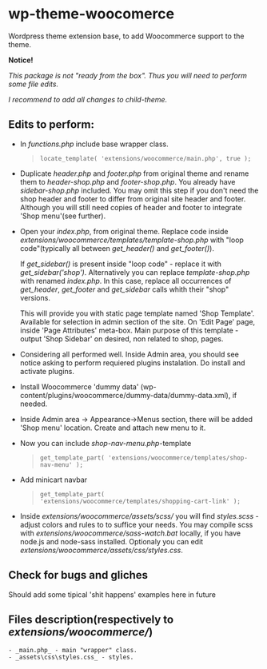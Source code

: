 # wp-theme-woocomerce
Wordpress theme extension base, to add Woocommerce support to the theme.

__Notice!__

_This package is not "ready from the box".
Thus you will need to perform some file edits._

_I recommend to add all changes to child-theme._

## Edits to perform:
+ In _functions.php_ include base wrapper class.
	>
    >`locate_template( 'extensions/woocommerce/main.php', true );`
    >

+ Duplicate _header.php_ and _footer.php_ from original theme and rename them to _header-shop.php_ and _footer-shop.php_. You already have _sidebar-shop.php_ included.
	You may omit this step if you don't need the shop header and footer to differ from original site header and footer. Although you will still need copies of header and footer to integrate 'Shop menu'(see further).

+ Open your _index.php_, from original theme. Replace code inside _extensions/woocommerce/templates/template-shop.php_ with "loop code"(typically all between _get_header()_ and _get_footer()_).
	
    If _get_sidebar()_ is present inside "loop code" - replace it with _get_sidebar('shop')_.
	Alternatively you can replace _template-shop.php_ with renamed _index.php_. In this case, replace all occurrences of _get_header_, _get_footer_ and _get_sidebar_ calls whith their "shop" versions.
	
	This will provide you with static page template named 'Shop Template'. Available for selection in admin section of the site. On 'Edit Page' page, inside 'Page Attributes' meta-box.
	Main purpose of this template - output 'Shop Sidebar' on desired, non related to shop, pages.

+ Considering all performed well. Inside Admin area, you should see notice asking to perform requiered plugins instalation. Do install and activate plugins.

+ Install Woocommerce 'dummy data' (wp-content/plugins/woocommerce/dummy-data/dummy-data.xml), if needed.

+ Inside Admin area -> Appearance->Menus section, there will be added 'Shop menu' location. Create and attach new menu to it.

+ Now you can include _shop-nav-menu.php_-template
	>
	>`get_template_part( 'extensions/woocommerce/templates/shop-nav-menu' );`
	>

+ Add minicart navbar
	>
	>`get_template_part( 'extensions/woocommerce/templates/shopping-cart-link' );`
	>

+ Inside _extensions/woocommerce/assets/scss/_ you will find _styles.scss_ - adjust colors and rules to to suffice your needs. You may compile scss with _extensions/woocommerce/sass-watch.bat_ locally, if you have node.js and node-sass installed. Optionaly you can edit _extensions/woocommerce/assets/css/styles.css_.

## Check for bugs and gliches
Should add some tipical 'shit happens' examples here in future

## Files description(respectively to _extensions/woocommerce/_)
	- _main.php_ - main "wrapper" class.
	- _assets\css\styles.css_ - styles.
